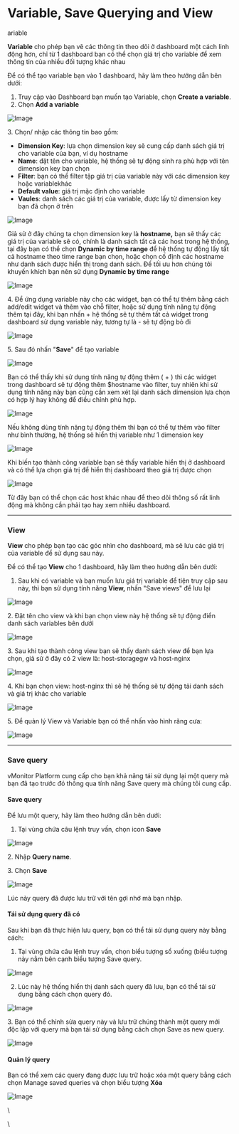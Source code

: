 # Variable, Save Querying and View

ariable

**Variable** cho phép bạn vẽ các thông tin theo dõi ở dashboard một cách linh động hơn, chỉ từ 1 dashboard bạn có thể chọn giá trị cho variable để xem thông tin của nhiều đối tượng khác nhau

Để có thể tạo variable bạn vào 1 dashboard, hãy làm theo hướng dẫn bên dưới:

1. Truy cập vào Dashboard bạn muốn tạo Variable, chọn **Create a variable**.
2. Chọn **Add a variable**

![Image](https://github.com/vngcloud/docs/blob/main/Vietnamese/.gitbook/assets/image%20(81).png?raw=true)

3\. Chọn/ nhập các thông tin bao gồm:

* **Dimension Key**: lựa chọn dimension key sẽ cung cấp danh sách giá trị cho variable của bạn, ví dụ hostname
* **Name**: đặt tên cho variable, hệ thống sẽ tự động sinh ra phù hợp với tên dimension key bạn chọn
* **Filter**: bạn có thể filter tập giá trị của variable này với các dimension key hoặc variablekhác
* **Default value**: giá trị mặc định cho variable
* **Vaules**: danh sách các giá trị của variable, được lấy từ dimension key bạn đã chọn ở trên

![Image](https://github.com/vngcloud/docs/blob/main/Vietnamese/.gitbook/assets/image%20(82).png?raw=true)

Giả sử ở đây chúng ta chọn dimension key là **hostname,** bạn sẽ thấy các giá trị của variable sẽ có, chính là danh sách tất cả các host trong hệ thống, tại đây bạn có thể chọn **Dynamic by time range** để hệ thống tự động lấy tất cả hostname theo time range bạn chọn, hoặc chọn cố định các hostname như danh sách được hiển thị trong danh sách. Để tối ưu hơn chúng tôi khuyến khích bạn nên sử dụng **Dynamic by time range**

![Image](https://github.com/vngcloud/docs/blob/main/Vietnamese/.gitbook/assets/image%20(83).png?raw=true)

4\. Để ứng dụng variable này cho các widget, bạn có thể tự thêm bằng cách add/edit widget và thêm vào chỗ filter, hoặc sử dụng tính năng tự động thêm tại đây, khi bạn nhấn + hệ thống sẽ tự thêm tất cả widget trong dashboard sử dụng variable này, tương tự là - sẽ tự động bỏ đi

![Image](https://github.com/vngcloud/docs/blob/main/Vietnamese/.gitbook/assets/image%20(84).png?raw=true)

5\. Sau đó nhấn "**Save**" để tạo variable

![Image](https://github.com/vngcloud/docs/blob/main/Vietnamese/.gitbook/assets/image%20(85).png?raw=true)

Bạn có thể thấy khi sử dụng tính năng tự động thêm ( + ) thì các widget trong dashboard sẽ tự động thêm $hostname vào filter, tuy nhiên khi sử dụng tính năng này bạn cũng cần xem xét lại danh sách dimension lựa chọn có hợp lý hay không để điều chỉnh phù hợp. 

![Image](https://github.com/vngcloud/docs/blob/main/Vietnamese/.gitbook/assets/image%20(86).png?raw=true)

Nếu không dùng tính năng tự động thêm thì bạn có thể tự thêm vào filter như bình thường, hệ thống sẽ hiển thị variable như 1 dimension key

![Image](https://github.com/vngcloud/docs/blob/main/Vietnamese/.gitbook/assets/image%20(87).png?raw=true)

Khi biến tạo thành công variable bạn sẽ thấy variable hiển thị ở dashboard và có thể lựa chọn giá trị để hiển thị dashboard theo giá trị được chọn

![Image](https://github.com/vngcloud/docs/blob/main/Vietnamese/.gitbook/assets/image%20(88).png?raw=true)

Từ đây bạn có thể chọn các host khác nhau để theo dõi thông số rất linh động mà không cần phải tạo hay xem nhiều dashboard.

***

### View

**View** cho phép bạn tạo các góc nhìn cho dashboard, mà sẽ lưu các giá trị của variable để sử dụng sau này.

Để có thể tạo **View** cho 1 dashboard, hãy làm theo hướng dẫn bên dưới:

1. Sau khi có variable và bạn muốn lưu giá trị variable để tiện truy cập sau này, thì bạn sử dụng tính năng **View,** nhấn "Save views" để lưu lại

![Image](https://github.com/vngcloud/docs/blob/main/Vietnamese/.gitbook/assets/image%20(89).png?raw=true)

2\. Đặt tên cho view và khi bạn chọn view này hệ thống sẽ tự động điền danh sách variables bên dưới

![Image](https://github.com/vngcloud/docs/blob/main/Vietnamese/.gitbook/assets/image%20(90).png?raw=true)

3\. Sau khi tạo thành công view bạn sẽ thấy danh sách view để bạn lựa chọn, giả sử ở đây có 2 view là: host-storagegw và host-nginx

![Image](https://github.com/vngcloud/docs/blob/main/Vietnamese/.gitbook/assets/image%20(91).png?raw=true)

4\. Khi bạn chọn view: host-nginx thì sẽ hệ thống sẽ tự động tải danh sách và giá trị khác cho variable

![Image](https://github.com/vngcloud/docs/blob/main/Vietnamese/.gitbook/assets/image%20(92).png?raw=true)

5\. Để quản lý View và Variable bạn có thể nhấn vào hình răng cưa:

![Image](https://github.com/vngcloud/docs/blob/main/Vietnamese/.gitbook/assets/image%20(93).png?raw=true)

***

### Save query

vMonitor Platform cung cấp cho bạn khả năng tái sử dụng lại một query mà bạn đã tạo trước đó thông qua tính năng Save query mà chúng tôi cung cấp. 

#### Save query

Để lưu một query, hãy làm theo hướng dẫn bên dưới:

1. Tại vùng chứa câu lệnh truy vấn, chọn icon **Save**

![Image](https://github.com/vngcloud/docs/blob/main/Vietnamese/.gitbook/assets/image%20(94).png?raw=true)

2\. Nhập **Query name**.

3\. Chọn **Save**

![Image](https://github.com/vngcloud/docs/blob/main/Vietnamese/.gitbook/assets/image%20(95).png?raw=true)

Lúc này query đã được lưu trữ với tên gợi nhớ mà bạn nhập. 

#### Tái sử dụng query đã có

Sau khi bạn đã thực hiện lưu query, bạn có thể tái sử dụng query này bằng cách: 

1. Tại vùng chứa câu lệnh truy vấn, chọn biểu tượng sổ xuống (biểu tượng này nằm bên cạnh biểu tượng Save query.

![Image](https://github.com/vngcloud/docs/blob/main/Vietnamese/.gitbook/assets/image%20(96).png?raw=true)

2. Lúc này hệ thống hiển thị danh sách query đã lưu, bạn có thể tái sử dụng bằng cách chọn query đó. 

![Image](https://github.com/vngcloud/docs/blob/main/Vietnamese/.gitbook/assets/image%20(97).png?raw=true)

3\. Bạn có thể chỉnh sửa query này và lưu trữ chúng thành một query mới độc lập với query mà bạn tái sử dụng bằng cách chọn Save as new query.

![Image](https://github.com/vngcloud/docs/blob/main/Vietnamese/.gitbook/assets/image%20(98).png?raw=true)

#### Quản lý query

Bạn có thể xem các query đang được lưu trữ hoặc xóa một query bằng cách chọn Manage saved queries và chọn biểu tượng **Xóa**

![Image](https://github.com/vngcloud/docs/blob/main/Vietnamese/.gitbook/assets/image%20(99).png?raw=true)

\


\
